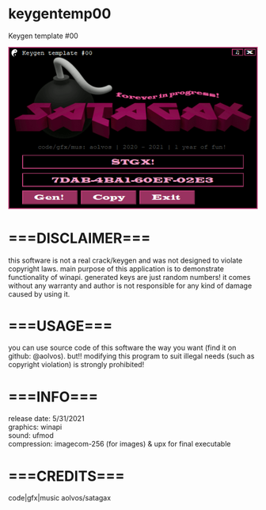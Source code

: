# keygentemp00
Keygen template #00

![alt text](https://github.com/aolvos/keygentemp00/blob/main/screenshot.png)

# ===DISCLAIMER===
this software is not a real crack/keygen and was not designed to violate copyright laws. main purpose of this application is to demonstrate functionality of winapi. generated keys are just random numbers! it comes without any warranty and author is not responsible for any kind of damage caused by using it.

# ===USAGE===
you can use source code of this software the way you want (find it on github: @aolvos). but!! modifying this program to suit illegal needs (such as copyright violation) is strongly prohibited!

# ===INFO===
release date: 5/31/2021\
graphics: winapi\
sound: ufmod\
compression: imagecom-256 (for images) & upx for final executable

# ===CREDITS===
code|gfx|music aolvos/satagax
